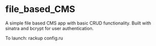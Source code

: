 # file_based_CMS

A simple file based CMS app with basic CRUD functionality. Built with sinatra and bcrypt for user authentication.

To launch:
rackup config.ru